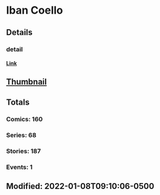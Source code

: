 # Iban  Coello 
## Details
### detail
#### [Link](http://marvel.com/comics/creators/10445/iban_coello?utm_campaign=apiRef&utm_source=225578a89fc76f3d20fbffda5d17a88d)
## [Thumbnail](http://i.annihil.us/u/prod/marvel/i/mg/b/d0/4bab8d56042ea.jpg)
## Totals
### Comics: 160
### Series: 68
### Stories: 187
### Events: 1
## Modified: 2022-01-08T09:10:06-0500